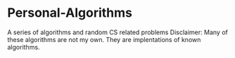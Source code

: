 # Personal-Algorithms
A series of algorithms and random CS related problems
Disclaimer: Many of these algorithms are not my own. They are implentations of known algorithms. 
